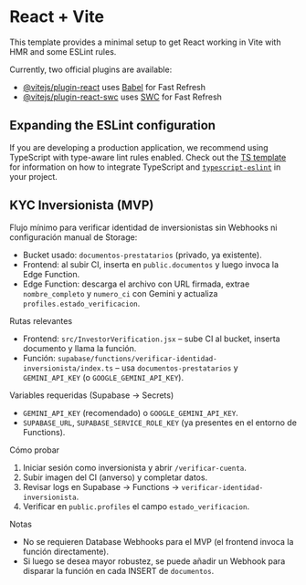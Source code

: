 # React + Vite

This template provides a minimal setup to get React working in Vite with HMR and some ESLint rules.

Currently, two official plugins are available:

- [@vitejs/plugin-react](https://github.com/vitejs/vite-plugin-react/blob/main/packages/plugin-react) uses [Babel](https://babeljs.io/) for Fast Refresh
- [@vitejs/plugin-react-swc](https://github.com/vitejs/vite-plugin-react/blob/main/packages/plugin-react-swc) uses [SWC](https://swc.rs/) for Fast Refresh

## Expanding the ESLint configuration

If you are developing a production application, we recommend using TypeScript with type-aware lint rules enabled. Check out the [TS template](https://github.com/vitejs/vite/tree/main/packages/create-vite/template-react-ts) for information on how to integrate TypeScript and [`typescript-eslint`](https://typescript-eslint.io) in your project.

## KYC Inversionista (MVP)

Flujo mínimo para verificar identidad de inversionistas sin Webhooks ni configuración manual de Storage:

- Bucket usado: `documentos-prestatarios` (privado, ya existente).
- Frontend: al subir CI, inserta en `public.documentos` y luego invoca la Edge Function.
- Edge Function: descarga el archivo con URL firmada, extrae `nombre_completo` y `numero_ci` con Gemini y actualiza `profiles.estado_verificacion`.

Rutas relevantes

- Frontend: `src/InvestorVerification.jsx` – sube CI al bucket, inserta documento y llama la función.
- Función: `supabase/functions/verificar-identidad-inversionista/index.ts` – usa `documentos-prestatarios` y `GEMINI_API_KEY` (o `GOOGLE_GEMINI_API_KEY`).

Variables requeridas (Supabase → Secrets)

- `GEMINI_API_KEY` (recomendado) o `GOOGLE_GEMINI_API_KEY`.
- `SUPABASE_URL`, `SUPABASE_SERVICE_ROLE_KEY` (ya presentes en el entorno de Functions).

Cómo probar

1. Iniciar sesión como inversionista y abrir `/verificar-cuenta`.
2. Subir imagen del CI (anverso) y completar datos.
3. Revisar logs en Supabase → Functions → `verificar-identidad-inversionista`.
4. Verificar en `public.profiles` el campo `estado_verificacion`.

Notas

- No se requieren Database Webhooks para el MVP (el frontend invoca la función directamente).
- Si luego se desea mayor robustez, se puede añadir un Webhook para disparar la función en cada INSERT de `documentos`.
